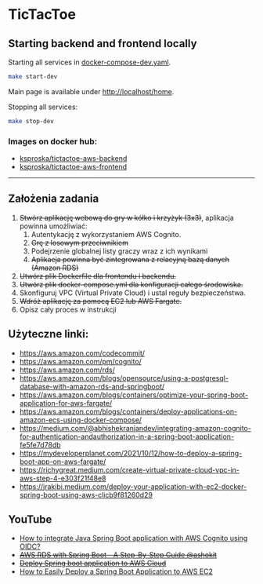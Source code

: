 # TicTacToe
## Starting backend and frontend locally
Starting all services in [docker-compose-dev.yaml](docker-compose-dev.yaml).
```bash
make start-dev
```
Main page is available under [http://localhost/home](http://localhost/home).

Stopping all services:
```bash
make stop-dev
```

### Images on docker hub:
- [ksproska/tictactoe-aws-backend](https://hub.docker.com/repository/docker/ksproska/tictactoe-aws-backend/general)
- [ksproska/tictactoe-aws-frontend](https://hub.docker.com/repository/docker/ksproska/tictactoe-aws-frontend/general)

--------
## Założenia zadania
1. ~~Stwórz aplikację webową do gry w kółko i krzyżyk (3x3)~~, aplikacja powinna umożliwiać:
   1. Autentykację z wykorzystaniem AWS Cognito. 
   2. ~~Grę z losowym przeciwnikiem~~
   3. Podejrzenie globalnej listy graczy wraz z ich wynikami 
   4. ~~Aplikacja powinna być zintegrowana z relacyjną bazą danych (Amazon RDS)~~
2. ~~Utwórz plik Dockerfile dla frontendu i backendu.~~
3. ~~Utwórz plik docker-compose.yml dla konfiguracji całego środowiska.~~
4. Skonfiguruj VPC (Virtual Private Cloud) i ustal reguły bezpieczeństwa.
5. ~~Wdróż aplikację za pomocą EC2 lub AWS Fargate.~~
6. Opisz cały proces w instrukcji

## Użyteczne linki:
- https://aws.amazon.com/codecommit/
- https://aws.amazon.com/pm/cognito/
- https://aws.amazon.com/rds/
- https://aws.amazon.com/blogs/opensource/using-a-postgresql-database-with-amazon-rds-and-springboot/
- https://aws.amazon.com/blogs/containers/optimize-your-spring-boot-application-for-aws-fargate/
- https://aws.amazon.com/blogs/containers/deploy-applications-on-amazon-ecs-using-docker-compose/
- https://medium.com/@abhishekranjandev/integrating-amazon-cognito-for-authentication-andauthorization-in-a-spring-boot-application-fe5fe7d78db
- https://mydeveloperplanet.com/2021/10/12/how-to-deploy-a-spring-boot-app-on-aws-fargate/
- https://richygreat.medium.com/create-virtual-private-cloud-vpc-in-aws-step-4-e303f21f48e8
- https://jrakibi.medium.com/deploy-your-application-with-ec2-docker-spring-boot-using-aws-clicb9f81260d29

## YouTube
- [How to integrate Java Spring Boot application with AWS Cognito using OIDC?](https://www.youtube.com/watch?v=o2IM9oI6Eqk)
- ~~[AWS RDS with Spring Boot - A Step-By-Step Guide @ashokit](https://www.youtube.com/watch?v=GSu1g9jvFhY)~~
- ~~[Deploy Spring boot application to AWS Cloud](https://www.youtube.com/watch?v=ua0cb2LjCW4)~~
- [How to Easily Deploy a Spring Boot Application to AWS EC2](https://www.youtube.com/watch?v=_vOInY6SRVE)
